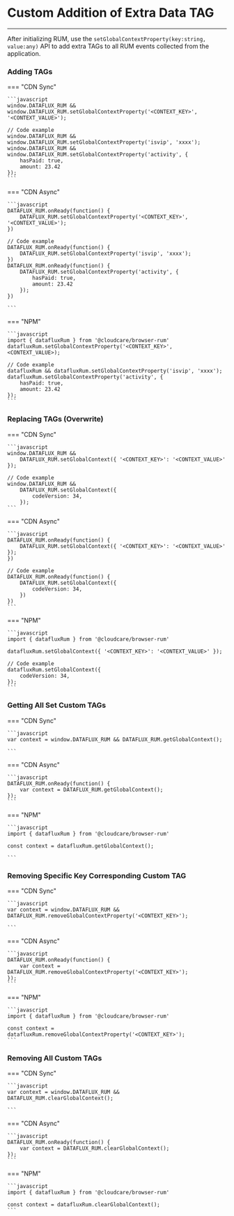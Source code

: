 # Custom Addition of Extra Data TAG

---

After initializing RUM, use the `setGlobalContextProperty(key:string, value:any)` API to add extra TAGs to all RUM events collected from the application.

### Adding TAGs

=== "CDN Sync"

    ```javascript
    window.DATAFLUX_RUM && window.DATAFLUX_RUM.setGlobalContextProperty('<CONTEXT_KEY>', '<CONTEXT_VALUE>');

    // Code example
    window.DATAFLUX_RUM && window.DATAFLUX_RUM.setGlobalContextProperty('isvip', 'xxxx');
    window.DATAFLUX_RUM && window.DATAFLUX_RUM.setGlobalContextProperty('activity', {
        hasPaid: true,
        amount: 23.42
    });
    ```

=== "CDN Async"

    ```javascript
    DATAFLUX_RUM.onReady(function() {
        DATAFLUX_RUM.setGlobalContextProperty('<CONTEXT_KEY>', '<CONTEXT_VALUE>');
    })

    // Code example
    DATAFLUX_RUM.onReady(function() {
        DATAFLUX_RUM.setGlobalContextProperty('isvip', 'xxxx');
    })
    DATAFLUX_RUM.onReady(function() {
        DATAFLUX_RUM.setGlobalContextProperty('activity', {
            hasPaid: true,
            amount: 23.42
        });
    })

    ```

=== "NPM"

    ```javascript
    import { datafluxRum } from '@cloudcare/browser-rum'
    datafluxRum.setGlobalContextProperty('<CONTEXT_KEY>', <CONTEXT_VALUE>);

    // Code example
    datafluxRum && datafluxRum.setGlobalContextProperty('isvip', 'xxxx');
    datafluxRum.setGlobalContextProperty('activity', {
        hasPaid: true,
        amount: 23.42
    });
    ```

### Replacing TAGs (Overwrite)

=== "CDN Sync"

    ```javascript
    window.DATAFLUX_RUM &&
        DATAFLUX_RUM.setGlobalContext({ '<CONTEXT_KEY>': '<CONTEXT_VALUE>' });

    // Code example
    window.DATAFLUX_RUM &&
        DATAFLUX_RUM.setGlobalContext({
            codeVersion: 34,
        });
    ```

=== "CDN Async"

    ```javascript
    DATAFLUX_RUM.onReady(function() {
        DATAFLUX_RUM.setGlobalContext({ '<CONTEXT_KEY>': '<CONTEXT_VALUE>' });
    })

    // Code example
    DATAFLUX_RUM.onReady(function() {
        DATAFLUX_RUM.setGlobalContext({
            codeVersion: 34,
        })
    })
    ```

=== "NPM"

    ```javascript
    import { datafluxRum } from '@cloudcare/browser-rum'

    datafluxRum.setGlobalContext({ '<CONTEXT_KEY>': '<CONTEXT_VALUE>' });

    // Code example
    datafluxRum.setGlobalContext({
        codeVersion: 34,
    });
    ```

### Getting All Set Custom TAGs

=== "CDN Sync"

    ```javascript
    var context = window.DATAFLUX_RUM && DATAFLUX_RUM.getGlobalContext();

    ```

=== "CDN Async"

    ```javascript
    DATAFLUX_RUM.onReady(function() {
        var context = DATAFLUX_RUM.getGlobalContext();
    });
    ```

=== "NPM"

    ```javascript
    import { datafluxRum } from '@cloudcare/browser-rum'

    const context = datafluxRum.getGlobalContext();

    ```

### Removing Specific Key Corresponding Custom TAG

=== "CDN Sync"

    ```javascript
    var context = window.DATAFLUX_RUM && DATAFLUX_RUM.removeGlobalContextProperty('<CONTEXT_KEY>');

    ```

=== "CDN Async"

    ```javascript
    DATAFLUX_RUM.onReady(function() {
        var context = DATAFLUX_RUM.removeGlobalContextProperty('<CONTEXT_KEY>');
    });
    ```

=== "NPM"

    ```javascript
    import { datafluxRum } from '@cloudcare/browser-rum'

    const context = datafluxRum.removeGlobalContextProperty('<CONTEXT_KEY>');
    ```

### Removing All Custom TAGs

=== "CDN Sync"

    ```javascript
    var context = window.DATAFLUX_RUM && DATAFLUX_RUM.clearGlobalContext();

    ```

=== "CDN Async"

    ```javascript
    DATAFLUX_RUM.onReady(function() {
        var context = DATAFLUX_RUM.clearGlobalContext();
    });
    ```

=== "NPM"

    ```javascript
    import { datafluxRum } from '@cloudcare/browser-rum'

    const context = datafluxRum.clearGlobalContext();
    ```